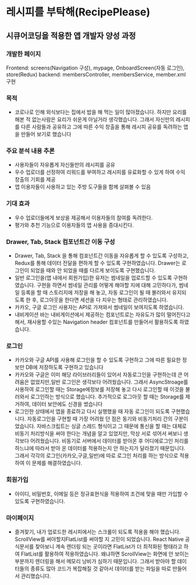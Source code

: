 # 레시피를 부탁해(RecipePlease)

## 시큐어코딩을 적용한 앱 개발자 양성 과정

### 개발한 페이지
Frontend: screens(Navigation 구성), mypage, OnboardScreen(자동 로그인), store(Redux)  backend: membersController, membersService, member.xml 구현

### 목적
  -	코로나로 인해 외식보다는 집에서 밥을 해 먹는 일이 많아졌습니다. 하지만 요리를 해본 적 없는사람은 요리가 쉬운게 아닐거라 생각했습니다. 그래서 자신만의 레시피를 다른 사람들과 공유하고 그에 따른 수익 창출을 통해 레시피 공유를 독려하는 앱을 만들어 보기로 했습니다

### 주요 분석 내용 추론
  -	사용자들이 자유롭게 자신들만의 레시피를 공유
  -	우수 업로더를 선정하여 리워드를 부여하고 레시피를 유료화할 수 있게 하여 수익 창출의 기회를 제공
  -	앱 이용자들이 사용하고 있는 주방 도구들을 함께 살펴볼 수 있음
 
### 기대 효과
  -	우수 업로더들에게 보상을 제공해서 이용자들의 참여를 독려한다.
  -	평가와 추천 기능으로 이용자들의 앱 사용을 증대시킨다.



### Drawer, Tab, Stack 컴포넌트간 이동 구성
-	Drawer, Tab, Stack 을 통해 컴포넌트간 이동을 자유롭게 할 수 있도록 구성하고, Redux를 통해 데이터 전달을 편하게 할 수 있도록 구현하였습니다. Drawer는 로그인이 되었을 때와 안 되었을 때를 다르게 보이도록 구현했습니다.
-	일반 로그인을(앱 내에서 회원가입)한 유저는 썸네일을 업로드할 수 있도록 구현하였습니다. 구현을 하면서 썸네일 관리를 어떻게 해야할 지에 대해 고민하다가, 썸네일 등록을 할 때 스토리지에 저장을 해 놓고, 자동 로그인이 될 때 불러와서 유지되도록 한 후, 로그아웃을 한다면 세션을 다 지우는 형태로 관리하였습니다.
-	카카오, 구글 로그인 사용자는 API로 가져와서 썸네일이 보여지도록 하였습니다.
-	내비게이션 바는 내비게이션에서 제공하는 컴포넌트로는 자유도가 많이 떨어진다고 해서, 재사용할 수있는 Navigation header 컴포넌트를 만들어서 활용하도록 하였습니다.

### 로그인
-	카카오와 구글 API를 사용해 로그인을 할 수 있도록 구현하고 그에 따른 필요한 정보만 DB에 저장하도록 구현하고 있습니다
-	카카오와 구글은 이미 해당 라이브러리들이 있어서 자동로그인을 구현하는데 큰 어려움은 없었지만,일반 로그인은 생각보다 어려웠습니다. 그래서 AsyncStroage를 사용하여 로그인할 때는 Storage에정보를 저장해 놓고 다시 로그인할 때 이것을 불러와서 로그인하는 방식으로 했습니다. 추가적으로 로그아웃 할 때는 Storage를 제거하여, 데이터 보안에도 신경을 썼습니다
-	로그인한 상태에서 앱을 종료하고 다시 실행했을 때 자동 로그인이 되도록 구현했습니다. 자동로그인을 구현할 때 가장 어려웠 던 점은 동기와 비동기처리 간의 구분이었습니다. 자바스크립트는 싱글 스레드 형식이고 그 때문에 통신을 할 때는 대체로 비동기 처리방식을 써야 한다는 개념을 알고 있었지만, 막상 서로 섞어서 써보니 생각보다 어려웠습니다. 비동기로 서버에서 데이터를 받아온 후 어디에로그인 처리를 하느냐에 따라서 받아 온 데이터를 적용하는지 안 하는지가 달라졌기 때문입니다. 그래서 각각의 로그인(카카오,구글,일반)에 따로 로그인 처리를 하는 방식으로 적용하여 이 문제를 해결하였습니다. 

### 회원가입
-	아이디, 비밀번호, 이메일 등은 정규표현식을 적용하여 조건에 맞을 때만 가입할 수 있도록 구현하였습니다.

### 마이페이지
-	즐겨찾기, 내가 업로드한 레시피에서는 스크롤이 되도록 적용을 해야 했습니다. ScrollView를 써야할지FlatList를 써야할 지 고민이 되었습니다. React Native 공식문서를 찾아보니 계속 렌더링 되는 곳이라면 FlatList가 더 최적화된 형태라고 하여 FlatList를 활용하여 적용하였습니다. 왜냐하면 ScrollView는 화면에 안 보이는 부분까지 렌더링을 해서 메모리 낭비가 심하기 때문입니다. 그래서 받아야 할 데이터들의 종류도 많아 코드가 복잡해질 것 같아서 데이터를 받는 파일을 따로 만들어서 관리했습니다.
